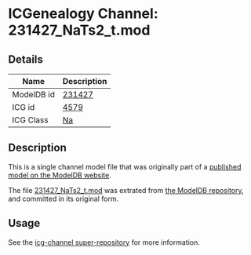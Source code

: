 # ICGenealogy Channel: 231427\_NaTs2\_t.mod

## Details

Name | Description
---- | -----------
ModelDB id | [231427](http://senselab.med.yale.edu/ModelDB/ShowModel.cshtml?model=231427)
ICG id | [4579](http://icg.neurotheory.ox.ac.uk/channels/2/4579)
ICG Class | [Na](http://icg.neurotheory.ox.ac.uk/channels/2)

## Description

This is a single channel model file that was originally part of a [published model on the ModelDB website](http://senselab.med.yale.edu/mModelDB/ShowModel.cshtml?model=231427).

The file [231427\_NaTs2\_t.mod](231427_NaTs2_t.mod) was extrated from [the ModelDB repository](http://senselab.med.yale.edu/ModelDB/ShowModel.cshtml?model=231427), and committed in its original form.

## Usage

See the [icg-channel super-repository](https://github.com/icgenealogy/icg-channels) for more information.